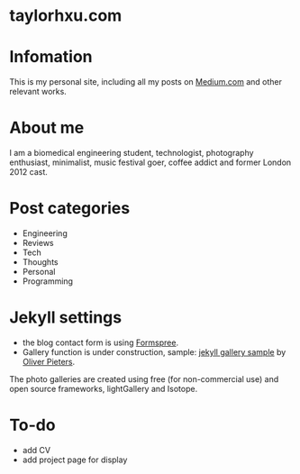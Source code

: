 taylorhxu.com
===================
# Infomation
This is my personal site, including all my posts on [Medium.com](https://medium.com/@taylorhxu) and other relevant works.

# About me
I am a biomedical engineering student, technologist, photography enthusiast, minimalist, music festival goer, coffee addict and former London 2012 cast.


# Post categories
- Engineering
- Reviews
- Tech
- Thoughts
- Personal
- Programming

# Jekyll settings

- the blog contact form is using [Formspree](https://formspree.io/).
- Gallery function is under construction, sample: [jekyll gallery sample](https://github.com/opieters/jekyll-image-gallery-example) by [Oliver Pieters](https://olivierpieters.be).

The photo galleries are created using free (for non-commercial use) and open source frameworks, lightGallery and Isotope. 

# To-do

- add CV 
- add project page for display

